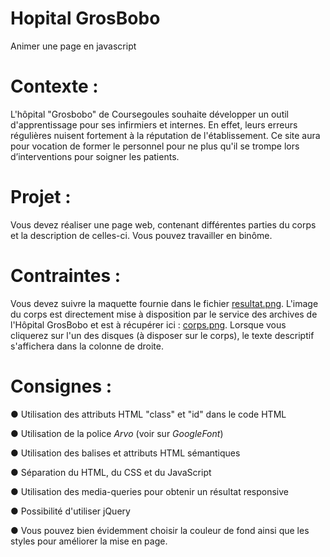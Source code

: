 # Hopital GrosBobo
Animer une page en javascript

# Contexte :
L'hôpital "Grosbobo" de Coursegoules souhaite développer un outil d'apprentissage pour ses infirmiers et internes. 
En effet, leurs erreurs régulières nuisent fortement à la réputation de l'établissement. 
Ce site aura pour vocation de former le personnel pour ne plus qu'il se trompe lors d’interventions pour soigner les patients.

# Projet :
Vous devez réaliser une page web, contenant différentes parties du corps et la description de celles-ci.
Vous pouvez travailler en binôme.

# Contraintes :
Vous devez suivre la maquette fournie dans le fichier [resultat.png](resultat.png).
L'image du corps est directement mise à disposition par le service des archives de l'Hôpital GrosBobo et est à récupérer ici : [corps.png](corps.png). Lorsque vous cliquerez sur l'un des disques (à disposer sur le corps), le texte descriptif s'affichera dans la colonne de droite. 

# Consignes :
● Utilisation des attributs HTML "class" et "id" dans le code HTML

● Utilisation de la police _Arvo_ (voir sur _GoogleFont_)

● Utilisation des balises et attributs HTML sémantiques

● Séparation du HTML, du CSS et du JavaScript

● Utilisation des media-queries pour obtenir un résultat responsive

● Possibilité d'utiliser jQuery

● Vous pouvez bien évidemment choisir la couleur de fond ainsi que les styles pour améliorer la mise en page.
